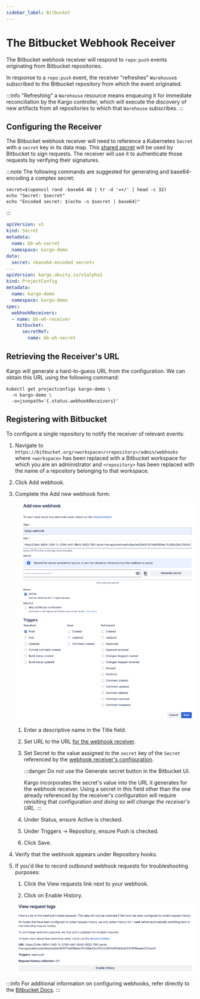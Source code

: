 ```yaml
---
sidebar_label: Bitbucket
---
```


# The Bitbucket Webhook Receiver

The Bitbucket webhook receiver will respond to `repo:push` events originating
from Bitbucket repositories.

In response to a `repo:push` event, the receiver "refreshes" `Warehouse`s
subscribed to the Bitbucket repository from which the event originated.

:::info
"Refreshing" a `Warehouse` resource means enqueuing it for immediate
reconciliation by the Kargo controller, which will execute the discovery of
new artifacts from all repositories to which that `Warehouse` subscribes.
:::

## Configuring the Receiver

The Bitbucket webhook receiver will need to reference a Kubernetes `Secret` with
a `secret` key in its data map. This
[shared secret](https://en.wikipedia.org/wiki/Shared_secret) will be used by
Bitbucket to sign requests. The receiver will use it to authenticate those
requests by verifying their signatures.

:::note
The following commands are suggested for generating and base64-encoding a
complex secret:

```shell
secret=$(openssl rand -base64 48 | tr -d '=+/' | head -c 32)
echo "Secret: $secret"
echo "Encoded secret: $(echo -n $secret | base64)"
```

:::

```yaml
apiVersion: v1
kind: Secret
metadata:
  name: bb-wh-secret
  namespace: kargo-demo
data:
  secret: <base64-encoded secret>
---
apiVersion: kargo.akuity.io/v1alpha1
kind: ProjectConfig
metadata:
  name: kargo-demo
  namespace: kargo-demo
spec:
  webhookReceivers: 
  - name: bb-wh-receiver
    bitbucket:
      secretRef:
        name: bb-wh-secret
```

## Retrieving the Receiver's URL

Kargo will generate a hard-to-guess URL from the configuration. We can obtain
this URL using the following command:

```shell
kubectl get projectconfigs kargo-demo \
  -n kargo-demo \
  -o=jsonpath='{.status.webhookReceivers}'
```

## Registering with Bitbucket

To configure a single repository to notify the receiver of relevant events:

1. Navigate to
   `https://bitbucket.org/<workspace>/<repository>/admin/webhooks` where
   `<workspace>` has been replaced with a Bitbucket workspace for which you are
   an administrator and `<repository>` has been replaced with the name of a
   repository belonging to that workspace.

1. Click <Hlt>Add webhook</Hlt>.

1. Complete the <Hlt>Add new webhook</Hlt> form:

    ![Add New Webhook Form](./img/add-new-webhook-form.png "Add New Webhook Form")

    1. Enter a descriptive name in the <Hlt>Title</Hlt> field.

    1. Set <Hlt>URL</Hlt> to the URL
       [for the webhook receiver](#retrieving-the-receivers-url).

    1. Set <Hlt>Secret</Hlt> to the value assigned to the `secret` key
       of the `Secret` referenced by the
       [webhook receiver's configuration](#configuring-the-receiver).

        :::danger
        Do not use the <Hlt>Generate secret</Hlt> button in the Bitbucket UI.

        Kargo incorporates the secret's value into the URL it generates for the
        webhook receiver. Using a secret in this field other than the one
        already referenced by the receiver's configuration will require
        revisiting that configuration _and doing so will change the receiver's
        URL._
        :::

    1. Under <Hlt>Status</Hlt>, ensure <Hlt>Active</Hlt> is checked.

    1. Under <Hlt>Triggers</Hlt> → <Hlt>Repository</Hlt>, ensure <Hlt>Push</Hlt>
       is checked.

    1. Click <Hlt>Save</Hlt>.

1. Verify that the webhook appears under <Hlt>Repository hooks</Hlt>.

1. If you'd like to record outbound webhook requests for troubleshooting
   purposes:

    1. Click the <Hlt>View requests</Hlt> link next to your webhook.

    1. Click on <Hlt>Enable History</Hlt>.

    ![Enable History](./img/enable-history.png "Enabled History")

:::info
For additional information on configuring webhooks, refer directly to the
[Bitbucket Docs](https://support.atlassian.com/bitbucket-cloud/docs/manage-webhooks/).
:::
